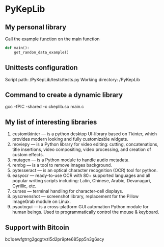 # PyKepLib

## My personal library

Call the example function on the main function

``` python
def main():
    get_random_data_example()
```

## Unittests configuration

Script path: /PyKepLib/tests/tests.py
Working directory: /PyKepLib

## Command to create a dynamic library

gcc -fPIC -shared -o ckeplib.so main.c

## My list of interesting libraries

1. customtkinter — is a python desktop UI-library based on Tkinter, which provides modern looking and fully customizable widgets.
2. moviepy — is a Python library for video editing: cutting, concatenations, title insertions, video compositing, video processing, and creation of custom effects.
3. mutagen — is a Python module to handle audio metadata.
4. rembg — is a tool to remove images background.
5. pytesseract — is an optical character recognition (OCR) tool for python.
6. easyocr — ready-to-use OCR with 80+ supported languages and all popular writing scripts including: Latin, Chinese, Arabic, Devanagari, Cyrillic, etc.
7. curses — terminal handling for character-cell displays.
8. pyscreenshot — screenshot library, replacement for the Pillow ImageGrab module on Linux.
9. pyautogui — is a cross-platform GUI automation Python module for human beings. Used to programmatically control the mouse & keyboard.

## Support with Bitcoin

bc1qewfgtrrg2gqgtvzl5d2pr9pte685pp5n3g6scy
